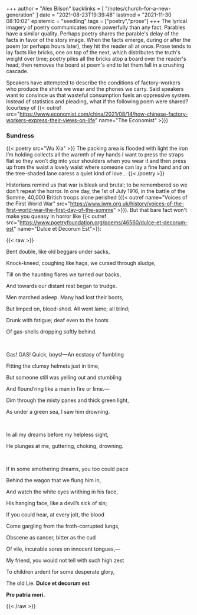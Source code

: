 +++
author = "Alex Bilson"
backlinks = [
  "/notes/church-for-a-new-generation"
]
date = "2021-08-23T19:39:48"
lastmod = "2021-11-30 08:10:02"
epistemic = "seedling"
tags = ["poetry","prose"]
+++
The lyrical imagery of poetry communicates more powerfully than any fact. Parables have a similar quality. Perhaps poetry shares the parable's delay of the facts in favor of the story image. When the facts emerge, during or after the poem (or perhaps hours later), they hit the reader all at once. Prose tends to lay facts like bricks, one on top of the next, which distributes the truth's weight over time; poetry piles all the bricks atop a board over the reader's head, then removes the board at poem's end to let them fall in a crushing cascade.

Speakers have attempted to describe the conditions of factory-workers who produce the shirts we wear and the phones we carry. Said speakers want to convince us that wasteful consumption fuels an oppressive system. Instead of statistics and pleading, what if the following poem were shared? (courtesy of {{< outref src="https://www.economist.com/china/2021/08/14/how-chinese-factory-workers-express-their-views-on-life" name="The Economist" >}})

### Sundress

{{< poetry src="Wu Xia" >}}
    The packing area is flooded with light
    the iron I’m holding
    collects all the warmth of my hands
    I want to press the straps flat
    so they won’t dig into your shoulders when you wear it
    and then press up from the waist
    a lovely waist
    where someone can lay a fine hand
    and on the tree-shaded lane
    caress a quiet kind of love...
{{< /poetry >}}

Historians remind us that war is bleak and brutal; to be remembered so we don't repeat the horror. In one day, the 1st of July 1916, in the battle of the Somme, 40,000 British troops alone perished ({{< outref name="Voices of the First World War" src="https://www.iwm.org.uk/history/voices-of-the-first-world-war-the-first-day-of-the-somme" >}}). But that bare fact won't make you queasy in horror like {{< outref src="https://www.poetryfoundation.org/poems/46560/dulce-et-decorum-est" name="Dulce et Decorum Est">}}:

{{< raw >}}
<div class="poetry">
<p>Bent double, like old beggars under sacks,</p>
<p>Knock-kneed, coughing like hags, we cursed through sludge,</p>
<p>Till on the haunting flares we turned our backs,</p>
<p>And towards our distant rest began to trudge.</p>
<p>Men marched asleep. Many had lost their boots,</p>
<p>But limped on, blood-shod. All went lame; all blind;</p>
<p>Drunk with fatigue; deaf even to the hoots</p>
<p>Of gas-shells dropping softly behind.</p>
<br />
<p>Gas! GAS! Quick, boys!—An ecstasy of fumbling</p>
<p>Fitting the clumsy helmets just in time,</p>
<p>But someone still was yelling out and stumbling</p>
<p>And flound’ring like a man in fire or lime.—</p>
<p>Dim through the misty panes and thick green light,</p>
<p>As under a green sea, I saw him drowning.</p>
<br />
<p>In all my dreams before my helpless sight,</p>
<p>He plunges at me, guttering, choking, drowning.</p>
<br />
<p>If in some smothering dreams, you too could pace</p>
<p>Behind the wagon that we flung him in,</p>
<p>And watch the white eyes writhing in his face,</p>
<p>His hanging face, like a devil’s sick of sin;</p>
<p>If you could hear, at every jolt, the blood</p>
<p>Come gargling from the froth-corrupted lungs,</p>
<p>Obscene as cancer, bitter as the cud</p>
<p>Of vile, incurable sores on innocent tongues,—</p>
<p>My friend, you would not tell with such high zest</p>
<p>To children ardent for some desperate glory,</p>
<p>The old Lie: <b>Dulce et decorum est</b></p>
<p><b>Pro patria mori.</b></p>
</div>
{{< /raw >}}

